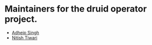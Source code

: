 # Maintainers for the druid operator project.

- [Adheip Singh](https://github.com/AdheipSingh)
- [Nitish Tiwari](https://github.com/nitisht)
